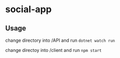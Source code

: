 # social-app

## Usage

change directory into /API and run `dotnet watch run`

change directoy into /client and run `npm start`
